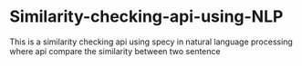 # Similarity-checking-api-using-NLP
This is a similarity checking api using specy in natural language processing where api compare the similarity between two sentence
